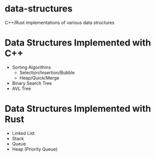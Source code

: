 # data-structures
C++/Rust implementations of various data structures

# Data Structures Implemented with C++
* Sorting Algorithms
    * Selection/Insertion/Bubble
    * Heap/Quick/Merge
* Binary Search Tree
* AVL Tree

# Data Structures Implemented with Rust
* Linked List
* Stack
* Queue
* Heap (Priority Queue)
